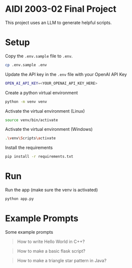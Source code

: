 # AIDI 2003-02 Final Project
This project uses an LLM to generate helpful scripts.

# Setup
Copy the `.env.sample` file to `.env`.
```bash
cp .env.sample .env
```

Update the API key in the `.env` file with your OpenAI API Key
```bash
OPEN_AI_API_KEY=<YOUR_OPENAI_API_KEY_HERE>
```

Create a python virtual environment
```bash
python -m venv venv
```

Activate the virtual environment (Linux)
```bash
source venv/bin/activate
```

Activate the virtual environment (Windows)
```bash
.\venv\Scripts\activate
```

Install the requirements
```bash
pip install -r requirements.txt
```

# Run
Run the app (make sure the venv is activated)
```bash
python app.py
```

# Example Prompts
Some example prompts
> How to write Hello World in C++?

> How to make a basic flask script?

> How to make a triangle star pattern in Java?